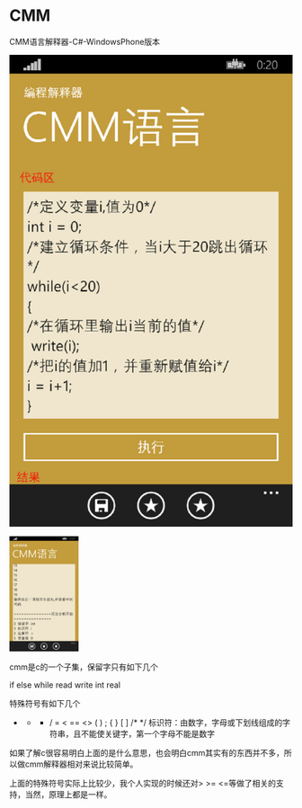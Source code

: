 # CMM
CMM语言解释器-C#-WindowsPhone版本

![img](./1.png)

<img src="./2.png" style="zoom:20%" />

cmm是c的一个子集，保留字只有如下几个

if else while read write int real

特殊符号有如下几个

+ - * / = < == <> ( ) ; { } [ ] /* */
标识符：由数字，字母或下划线组成的字符串，且不能使关键字，第一个字母不能是数字

如果了解c很容易明白上面的是什么意思，也会明白cmm其实有的东西并不多，所以做cmm解释器相对来说比较简单。



上面的特殊符号实际上比较少，我个人实现的时候还对> >= <=等做了相关的支持，当然，原理上都是一样。

